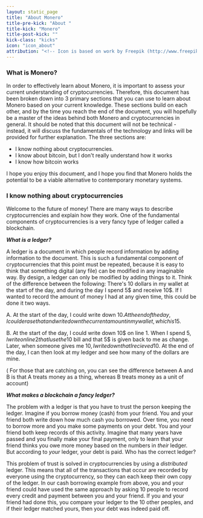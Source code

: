 ```yaml
---
layout: static_page
title: "About Monero"
title-pre-kick: "About "
title-kick: "Monero"
title-post-kick: ""
kick-class: "kicks"
icon: "icon_about"
attribution: "<!-- Icon is based on work by Freepik (http://www.freepik.com) and is licensed under Creative Commons BY 3.0 -->"
---
```


### What is Monero?

In order to effectively learn about Monero, it is important to assess your current understanding of cryptocurrencies. Therefore, this document has been broken down into 3 primary sections that you can use to learn about Monero based on your current knowledge. These sections build on each other, and by the time you reach the end of the document, you will hopefully be a master of the ideas behind both Monero and cryptocurrencies in general. It should be noted that this document will not be technical - instead, it will discuss the fundamentals of the technology and links will be provided for further explanation. The three sections are:

- I know nothing about cryptocurrencies. 
- I know about bitcoin, but I don't really understand how it works
- I know how bitcoin works

I hope you enjoy this document, and I hope you find that Monero holds the potential to be a viable alternative to contemporary monetary systems. 


### I know nothing about cryptocurrencies

Welcome to the future of money! There are many ways to describe cryptocurrencies and explain how they work. One of the fundamental components of cryptocurrencies is a very fancy type of ledger called a blockchain.

***What is a ledger?***

A ledger is a document in which people record information by adding information to the document. This is such a fundamental component of cryptocurrencies that this point must be repeated, because it is easy to think that something digital (any file) can be modified in any imaginable way. By design, a ledger can only be modified by adding things to it. Think of the difference between the following: There's 10 dollars in my wallet at the start of the day, and during the day I spend 5$ and receive 10$. If I wanted to record the amount of money I had at any given time, this could be done it two ways. 

A. At the start of the day, I could write down 10$. At the end of the day, I could erase that and write down the current amount in my wallet, which is 15$.  

B. At the start of the day, I could write down 10$ on line 1. When I spend 5$, I write on line 2 that I use the 10$ bill and that 5$ is given back to me as change. Later, when someone gives me 10$, I write down that I recieved 10$. At the end of the day, I can then look at my ledger and see how many of the dollars are mine. 

( For those that are catching on, you can see the difference between A and B is that A treats money as a thing, whereas B treats money as a unit of account)

***What makes a blockchain a fancy ledger?***

The problem with a ledger is that you have to trust the person keeping the ledger. Imagine if you borrow money (cash) from your friend. You and your friend both write down how much cash you borrowed. Over time, you need to borrow more and you make some payments on your debt. You and your friend both keep records of this activity. Imagine that many years have passed and you finally make your final payment, only to learn that your friend thinks you owe more money based on the numbers in *their* ledger. But according to *your* ledger, your debt is paid. Who has the correct ledger? 

This problem of trust is solved in cryptocurrencies by using a *distributed* ledger. This means that all of the transactions that occur are recorded by everyone using the cryptocurrency, so they can each keep their own copy of the ledger. In our cash borrowing example from above, you and your friend could have used the same approach by asking 10 people to record every credit and payment between you and your friend. If you and your friend had done this, you compare your ledger to the 10 other peoples, and if their ledger matched yours, then your debt was indeed paid off.
